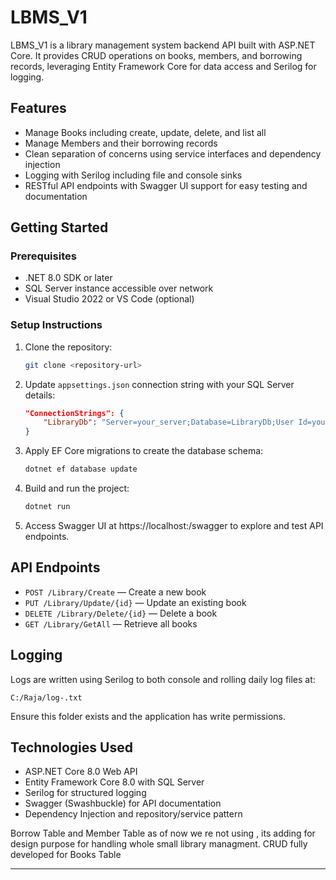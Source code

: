# LBMS_V1


LBMS_V1 is a library management system backend API built with ASP.NET Core. It provides CRUD operations on books, members, and borrowing records, leveraging Entity Framework Core for data access and Serilog for logging.

## Features

- Manage Books including create, update, delete, and list all
- Manage Members and their borrowing records
- Clean separation of concerns using service interfaces and dependency injection
- Logging with Serilog including file and console sinks
- RESTful API endpoints with Swagger UI support for easy testing and documentation

## Getting Started

### Prerequisites

- .NET 8.0 SDK or later
- SQL Server instance accessible over network
- Visual Studio 2022 or VS Code (optional)

### Setup Instructions

1. Clone the repository:
   ```bash
   git clone <repository-url>
   ```

2. Update `appsettings.json` connection string with your SQL Server details:
   ```json
   "ConnectionStrings": {
       "LibraryDb": "Server=your_server;Database=LibraryDb;User Id=your_user;Password=your_password;TrustServerCertificate=True;"
   }
   ```

3. Apply EF Core migrations to create the database schema:
   ```bash
   dotnet ef database update
   ```

4. Build and run the project:
   ```bash
   dotnet run
   ```

5. Access Swagger UI at https://localhost:<port>/swagger to explore and test API endpoints.

## API Endpoints

- `POST /Library/Create` — Create a new book
- `PUT /Library/Update/{id}` — Update an existing book
- `DELETE /Library/Delete/{id}` — Delete a book
- `GET /Library/GetAll` — Retrieve all books

## Logging

Logs are written using Serilog to both console and rolling daily log files at:

`C:/Raja/log-.txt`

Ensure this folder exists and the application has write permissions.

## Technologies Used

- ASP.NET Core 8.0 Web API
- Entity Framework Core 8.0 with SQL Server
- Serilog for structured logging
- Swagger (Swashbuckle) for API documentation
- Dependency Injection and repository/service pattern

Borrow Table and Member Table as of now we re not using , its adding for design purpose for handling whole small library managment. CRUD fully developed for Books Table


***
